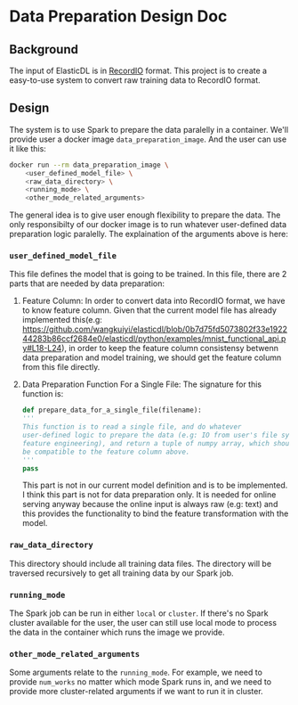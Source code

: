 # Data Preparation Design Doc

## Background

The input of ElasticDL is in [RecordIO](https://github.com/ElasticDL/pyrecordio) format. This project is to create a easy-to-use system to convert raw training data to RecordIO format.

## Design
The system is to use Spark to prepare the data paralelly in a container. We'll provide user a docker image `data_preparation_image`. And the user can use it like this:
```bash
docker run --rm data_preparation_image \
    <user_defined_model_file> \
    <raw_data_directory> \
    <running_mode> \
    <other_mode_related_arguments>
```
The general idea is to give user enough flexibility to prepare the data. The only responsibilty of our docker image is to run whatever user-defined data preparation logic paralelly. The explaination of the arguments above is here:
    

### `user_defined_model_file`

This file defines the model that is going to be trained. In this file, there are 2 parts that are needed by data preparation:
   
1. Feature Column: In order to convert data into RecordIO format, we have to know feature column. Given that the current model file has already implemented this(e.g: https://github.com/wangkuiyi/elasticdl/blob/0b7d75fd5073802f33e192244283b86ccf2684e0/elasticdl/python/examples/mnist_functional_api.py#L18-L24), in order to keep the feature column consistensy betwenn data preparation and model training, we should get the feature column from this file directly.

2. Data Preparation Function For a Single File: The signature for this function is:
    ```python
    def prepare_data_for_a_single_file(filename):
    '''
    This function is to read a single file, and do whatever 
    user-defined logic to prepare the data (e.g: IO from user's file system, 
    feature engineering), and return a tuple of numpy array, which should 
	be compatible to the feature column above.
    '''
    pass
    ```
	This part is not in our current model definition and is to be implemented. I think this part is not for data preparation only. It is needed for online serving anyway because the online input is always raw (e.g: text) and this provides the functionality to bind the feature transformation with the model.


### `raw_data_directory`
This directory should include all training data files. The directory will be traversed recursively to get all training data by our Spark job.


### `running_mode`
The Spark job can be run in either `local` or `cluster`. If there's no Spark cluster available for the user, the user can still use local mode to process the data in the container which runs the image we provide.

### `other_mode_related_arguments`
Some arguments relate to the `running_mode`. For example, we need to provide `num_works` no matter which mode Spark runs in, and we need to provide more cluster-related arguments if we want to run it in cluster.